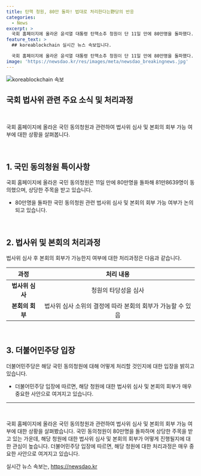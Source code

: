 ```yaml
---
title: 탄핵 청원, 80만 돌파! 법대로 처리한다는野당의 반응
categories:
  - News
excerpt: >
  국회 홈페이지에 올라온 윤석열 대통령 탄핵소추 청원이 단 11일 만에 80만명을 돌파했다. 더불어민주당은 법제사법위원회에서 관련 법률에 따라 처리할 방침이며, 국민동의청원이 회부되면 법사위 청원심사소위원회가 관련 법률에 따라 처리하게 된다. 청원은 헌법이 보장하는 국민청원권에 따른 제도로, 이번 사례가 국민청원의 첫 입법 사례가 될 것으로 보인다. 윤 대통령 탄핵 청원이 국회에서 굉장히 중요하게 다뤄져야 할 사안으로 여겨지면서 관심이 집중되고 있다.
feature_text: >
  ## koreablockchain 실시간 뉴스 속보입니다.

  국회 홈페이지에 올라온 윤석열 대통령 탄핵소추 청원이 단 11일 만에 80만명을 돌파했다. 더불어민주당은 법제사법위원회에서 관련 법률에 따라 처리할 방침이며, 국민동의청원이 회부되면 법사위 청원심사소위원회가 관련 법률에 따라 처리하게 된다. 청원은 헌법이 보장하는 국민청원권에 따른 제도로, 이번 사례가 국민청원의 첫 입법 사례가 될 것으로 보인다. 윤 대통령 탄핵 청원이 국회에서 굉장히 중요하게 다뤄져야 할 사안으로 여겨지면서 관심이 집중되고 있다.
image: 'https://newsdao.kr/res/images/meta/newsdao_breakingnews.jpg'
---
```


<p><img src="https://newsdao.kr/res/images/meta/newsdao_breakingnews.jpg" alt="koreablockchain 속보" /></p>

<h2 data-ke-size="size28">국회 법사위 관련 주요 소식 및 처리과정</h2>

<p data-ke-size="size16">&nbsp;</p>

<p>국회 홈페이지에 올라온 국민 동의청원과 관련하여 법사위 심사 및 본회의 회부 가능 여부에 대한 상황을 살펴봅니다.</p>

<p data-ke-size="size16">&nbsp;</p>

<h2 data-ke-size="size26">1. 국민 동의청원 특이사항</h2>

<p data-ke-size="size16">국회 홈페이지에 올라온 국민 동의청원은 11일 만에 80만명을 돌파해 81만8639명이 동의했으며, 상당한 주목을 받고 있습니다.</p>

<ul>
<li>80만명을 돌파한 국민 동의청원 관련 법사위 심사 및 본회의 회부 가능 여부가 논의되고 있습니다.</li>
</ul>

<p data-ke-size="size16">&nbsp;</p>

<h2 data-ke-size="size26">2. 법사위 및 본회의 처리과정</h2>

<p data-ke-size="size16">법사위 심사 후 본회의 회부가 가능한지 여부에 대한 처리과정은 다음과 같습니다.</p>

<table>
<thead>
<tr>
<th style="text-align: center; height: 17px;"><b>과정</b></th>
<th style="text-align: center; height: 17px;"><b>처리 내용</b></th>
</tr>
</thead>
<tbody>
<tr>
<td style="text-align: center; height: 17px;"><b>법사위 심사</b></td>
<td style="text-align: center; height: 17px;">청원의 타당성을 심사</td>
</tr>
<tr>
<td style="text-align: center; height: 17px;"><b>본회의 회부</b></td>
<td style="text-align: center; height: 17px;">법사위 심사 소위의 결정에 따라 본회의 회부가 가능할 수 있음</td>
</tr>
</tbody>
</table>

<p data-ke-size="size16">&nbsp;</p>

<h2 data-ke-size="size26">3. 더불어민주당 입장</h2>

<p data-ke-size="size16">더불어민주당은 해당 국민 동의청원에 대해 어떻게 처리할 것인지에 대한 입장을 밝히고 있습니다.</p>

<ul>
<li>더불어민주당 입장에 따르면, 해당 청원에 대한 법사위 심사 및 본회의 회부가 매우 중요한 사안으로 여겨지고 있습니다.</li>
</ul>

<hr>

<p data-ke-size="size16">&nbsp;</p>

<p>국회 홈페이지에 올라온 국민 동의청원과 관련하여 법사위 심사 및 본회의 회부 가능 여부에 대한 상황을 살펴봤습니다. 국민 동의청원이 80만명을 돌파하며 상당한 주목을 받고 있는 가운데, 해당 청원에 대한 법사위 심사 및 본회의 회부가 어떻게 진행될지에 대한 관심이 높습니다. 더불어민주당 입장에 따르면, 해당 청원에 대한 처리과정은 매우 중요한 사안으로 여겨지고 있습니다.</p>
실시간 뉴스 속보는, <a href="https://newsdao.kr" rel="dofollow">https://newsdao.kr</a>


